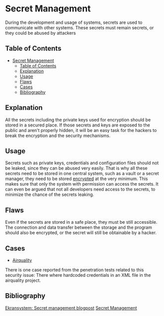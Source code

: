# Secret Management

During the development and usage of systems, secrets are used to communicate with other systems. These secrets must remain secrets, or they could be abused by attackers

## Table of Contents

- [Secret Management](#secret-management)
  - [Table of Contents](#table-of-contents)
  - [Explanation](#explanation)
  - [Usage](#usage)
  - [Flaws](#flaws)
  - [Cases](#cases)
  - [Bibliography](#bibliography)

## Explanation

All the secrets including the private keys used for encryption should be stored in a secured place. If those secrets and keys are exposed to the public and aren't properly hidden, it will be an easy task for the hackers to break the encryption and the security mechanisms.

## Usage

Secrets such as private keys, credentials and configuration files should not be leaked, since they can be abused very easily. That is why all these secrets need to be stored in one central system, such as a vault or a secret manager, they need to be stored [encrypted](https://www.ekransystem.com/en/blog/secrets-management) at the very minimum. This makes sure that only the system with permission can access the secrets. It can even be argued that not all developers need access to the secrets, to minimize the chance of the secrets leaking.

## Flaws

Even if the secrets are stored in a safe place, they must be still accessible. The connection and data transfer between the storage and the program should also be encrypted, or the secret will still be obtainable by a hacker.

## Cases

- [Airquality](cases/airquality#Vulnerabilities)

There is one case reported from the penetration tests related to this security issue: There where hardcoded credentials in an XML file in the airquality project.

## Bibliography
[Ekransystem: Secret management blogpost](https://www.ekransystem.com/en/blog/secrets-management)
[Secret Management](https://www.cyberark.com/what-is/secrets-management/)
